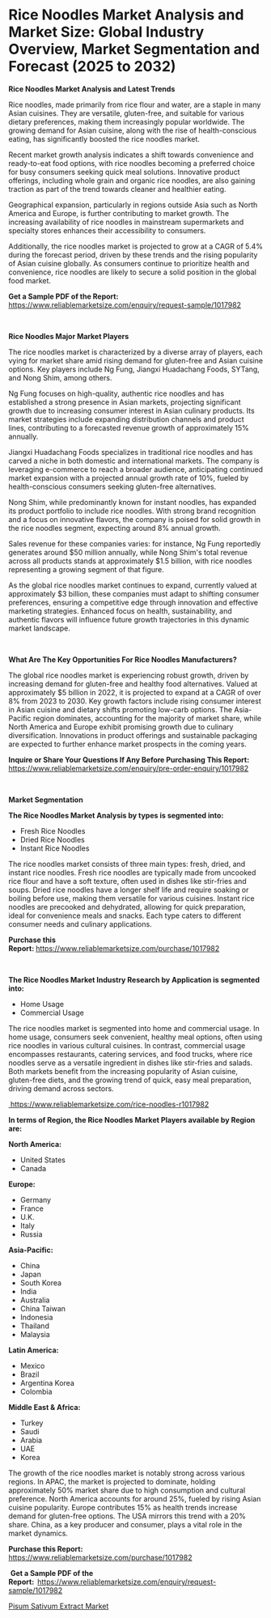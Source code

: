 <p><h1>Rice Noodles Market Analysis and Market Size: Global Industry Overview, Market Segmentation and Forecast (2025 to 2032)</h1></p><p><strong>Rice Noodles Market Analysis and Latest Trends</strong></p>
<p><p>Rice noodles, made primarily from rice flour and water, are a staple in many Asian cuisines. They are versatile, gluten-free, and suitable for various dietary preferences, making them increasingly popular worldwide. The growing demand for Asian cuisine, along with the rise of health-conscious eating, has significantly boosted the rice noodles market.</p><p>Recent market growth analysis indicates a shift towards convenience and ready-to-eat food options, with rice noodles becoming a preferred choice for busy consumers seeking quick meal solutions. Innovative product offerings, including whole grain and organic rice noodles, are also gaining traction as part of the trend towards cleaner and healthier eating.</p><p>Geographical expansion, particularly in regions outside Asia such as North America and Europe, is further contributing to market growth. The increasing availability of rice noodles in mainstream supermarkets and specialty stores enhances their accessibility to consumers. </p><p>Additionally, the rice noodles market is projected to grow at a CAGR of 5.4% during the forecast period, driven by these trends and the rising popularity of Asian cuisine globally. As consumers continue to prioritize health and convenience, rice noodles are likely to secure a solid position in the global food market.</p></p>
<p><strong>Get a Sample PDF of the Report:&nbsp;</strong> <a href="https://www.reliablemarketsize.com/enquiry/request-sample/1017982?utm_campaign=2313&utm_medium=2&utm_source=Github&utm_content=ia&utm_term=14022025&utm_id=rice-noodles">https://www.reliablemarketsize.com/enquiry/request-sample/1017982</a></p>
<p>&nbsp;</p>
<p><strong>Rice Noodles Major Market Players</strong></p>
<p><p>The rice noodles market is characterized by a diverse array of players, each vying for market share amid rising demand for gluten-free and Asian cuisine options. Key players include Ng Fung, Jiangxi Huadachang Foods, SYTang, and Nong Shim, among others.</p><p>Ng Fung focuses on high-quality, authentic rice noodles and has established a strong presence in Asian markets, projecting significant growth due to increasing consumer interest in Asian culinary products. Its market strategies include expanding distribution channels and product lines, contributing to a forecasted revenue growth of approximately 15% annually.</p><p>Jiangxi Huadachang Foods specializes in traditional rice noodles and has carved a niche in both domestic and international markets. The company is leveraging e-commerce to reach a broader audience, anticipating continued market expansion with a projected annual growth rate of 10%, fueled by health-conscious consumers seeking gluten-free alternatives.</p><p>Nong Shim, while predominantly known for instant noodles, has expanded its product portfolio to include rice noodles. With strong brand recognition and a focus on innovative flavors, the company is poised for solid growth in the rice noodles segment, expecting around 8% annual growth.</p><p>Sales revenue for these companies varies: for instance, Ng Fung reportedly generates around $50 million annually, while Nong Shim's total revenue across all products stands at approximately $1.5 billion, with rice noodles representing a growing segment of that figure.</p><p>As the global rice noodles market continues to expand, currently valued at approximately $3 billion, these companies must adapt to shifting consumer preferences, ensuring a competitive edge through innovation and effective marketing strategies. Enhanced focus on health, sustainability, and authentic flavors will influence future growth trajectories in this dynamic market landscape.</p></p>
<p>&nbsp;</p>
<p><strong>What Are The Key Opportunities For Rice Noodles Manufacturers?</strong></p>
<p><p>The global rice noodles market is experiencing robust growth, driven by increasing demand for gluten-free and healthy food alternatives. Valued at approximately $5 billion in 2022, it is projected to expand at a CAGR of over 8% from 2023 to 2030. Key growth factors include rising consumer interest in Asian cuisine and dietary shifts promoting low-carb options. The Asia-Pacific region dominates, accounting for the majority of market share, while North America and Europe exhibit promising growth due to culinary diversification. Innovations in product offerings and sustainable packaging are expected to further enhance market prospects in the coming years.</p></p>
<p><strong>Inquire or Share Your Questions If Any Before Purchasing This Report:</strong> <a href="https://www.reliablemarketsize.com/enquiry/pre-order-enquiry/1017982?utm_campaign=2313&utm_medium=2&utm_source=Github&utm_content=ia&utm_term=14022025&utm_id=rice-noodles">https://www.reliablemarketsize.com/enquiry/pre-order-enquiry/1017982</a></p>
<p>&nbsp;</p>
<p><strong>Market Segmentation</strong></p>
<p><strong>The Rice Noodles Market Analysis by types is segmented into:</strong></p>
<p><ul><li>Fresh Rice Noodles</li><li>Dried Rice Noodles</li><li>Instant Rice Noodles</li></ul></p>
<p><p>The rice noodles market consists of three main types: fresh, dried, and instant rice noodles. Fresh rice noodles are typically made from uncooked rice flour and have a soft texture, often used in dishes like stir-fries and soups. Dried rice noodles have a longer shelf life and require soaking or boiling before use, making them versatile for various cuisines. Instant rice noodles are precooked and dehydrated, allowing for quick preparation, ideal for convenience meals and snacks. Each type caters to different consumer needs and culinary applications.</p></p>
<p><strong>Purchase this Report:&nbsp;</strong><a href="https://www.reliablemarketsize.com/purchase/1017982?utm_campaign=2313&utm_medium=2&utm_source=Github&utm_content=ia&utm_term=14022025&utm_id=rice-noodles">https://www.reliablemarketsize.com/purchase/1017982</a></p>
<p>&nbsp;</p>
<p><strong>The Rice Noodles Market Industry Research by Application is segmented into:</strong></p>
<p><ul><li>Home Usage</li><li>Commercial Usage</li></ul></p>
<p><p>The rice noodles market is segmented into home and commercial usage. In home usage, consumers seek convenient, healthy meal options, often using rice noodles in various cultural cuisines. In contrast, commercial usage encompasses restaurants, catering services, and food trucks, where rice noodles serve as a versatile ingredient in dishes like stir-fries and salads. Both markets benefit from the increasing popularity of Asian cuisine, gluten-free diets, and the growing trend of quick, easy meal preparation, driving demand across sectors.</p></p>
<p><a href="https://www.reliablemarketsize.com/rice-noodles-r1017982?utm_campaign=2313&utm_medium=2&utm_source=Github&utm_content=ia&utm_term=14022025&utm_id=rice-noodles">&nbsp;https://www.reliablemarketsize.com/rice-noodles-r1017982</a></p>
<p><strong>In terms of Region, the Rice Noodles Market Players available by Region are:</strong></p>
<p>
    <p> <strong> North America: </strong>
        <ul>
            <li>United States</li>
            <li>Canada</li>
        </ul>
        </p> 
    <p> <strong> Europe: </strong>
        <ul>
            <li>Germany</li>
            <li>France</li>
            <li>U.K.</li>
            <li>Italy</li>
            <li>Russia</li>
        </ul>
        </p> 
    <p> <strong> Asia-Pacific: </strong>
        <ul>
            <li>China</li>
            <li>Japan</li>
            <li>South Korea</li>
            <li>India</li>
            <li>Australia</li>
            <li>China Taiwan</li>
            <li>Indonesia</li>
            <li>Thailand</li>
            <li>Malaysia</li>
        </ul>
        </p> 
    <p> <strong> Latin America: </strong>
        <ul>
            <li>Mexico</li>
            <li>Brazil</li>
            <li>Argentina Korea</li>
            <li>Colombia</li>
        </ul>
        </p> 
    <p> <strong> Middle East & Africa: </strong>
        <ul>
            <li>Turkey</li>
            <li>Saudi</li>
            <li>Arabia</li>
            <li>UAE</li>
            <li>Korea</li>
        </ul>
    </p>
    </p>
<p><p>The growth of the rice noodles market is notably strong across various regions. In APAC, the market is projected to dominate, holding approximately 50% market share due to high consumption and cultural preference. North America accounts for around 25%, fueled by rising Asian cuisine popularity. Europe contributes 15% as health trends increase demand for gluten-free options. The USA mirrors this trend with a 20% share. China, as a key producer and consumer, plays a vital role in the market dynamics.</p></p>
<p><strong>Purchase this Report: </strong><a href="https://www.reliablemarketsize.com/purchase/1017982?utm_campaign=2313&utm_medium=2&utm_source=Github&utm_content=ia&utm_term=14022025&utm_id=rice-noodles">https://www.reliablemarketsize.com/purchase/1017982</a></p>
<p>&nbsp;<strong>Get a Sample PDF of the Report:&nbsp;&nbsp;</strong><a href="https://www.reliablemarketsize.com/enquiry/request-sample/1017982?utm_campaign=2313&utm_medium=2&utm_source=Github&utm_content=ia&utm_term=14022025&utm_id=rice-noodles">https://www.reliablemarketsize.com/enquiry/request-sample/1017982</a></p>
<p><strong></strong></p>
<p><p><a href="https://github.com/yazminwollma30/Market-Research-Report-List-1/blob/main/pisum-sativum-extract-market.md?utm_campaign=2313&utm_medium=2&utm_source=Github&utm_content=ia&utm_term=14022025&utm_id=rice-noodles">Pisum Sativum Extract Market</a></p></p>